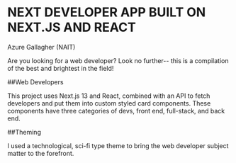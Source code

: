 
# NEXT DEVELOPER APP BUILT ON NEXT.JS AND REACT
Azure Gallagher (NAIT)

Are you looking for a web developer? Look no further-- this is a compilation of the best and brightest in the field!

##Web Developers

This project uses Next.js 13 and React, combined with an API to fetch developers and put them into custom styled card components. These
components have three categories of devs, front end, full-stack, and back end.

##Theming

I used a technological, sci-fi type theme to bring the web developer subject matter to the forefront.
